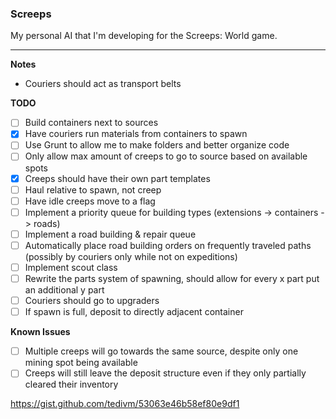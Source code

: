 ### Screeps

My personal AI that I'm developing for the Screeps: World game.

---

**Notes**

- Couriers should act as transport belts

**TODO**

- [ ] Build containers next to sources
- [x] Have couriers run materials from containers to spawn
- [ ] Use Grunt to allow me to make folders and better organize code
- [ ] Only allow max amount of creeps to go to source based on available spots
- [x] Creeps should have their own part templates
- [ ] Haul relative to spawn, not creep
- [ ] Have idle creeps move to a flag
- [ ] Implement a priority queue for building types (extensions -> containers -> roads)
- [ ] Implement a road building & repair queue
- [ ] Automatically place road building orders on frequently traveled paths (possibly by couriers only while not on expeditions)
- [ ] Implement scout class
- [ ] Rewrite the parts system of spawning, should allow for every x part put an additional y part
- [ ] Couriers should go to upgraders
- [ ] If spawn is full, deposit to directly adjacent container

**Known Issues**

- [ ] Multiple creeps will go towards the same source, despite only one mining spot being available
- [ ] Creeps will still leave the deposit structure even if they only partially cleared their inventory

https://gist.github.com/tedivm/53063e46b58ef80e9df1
